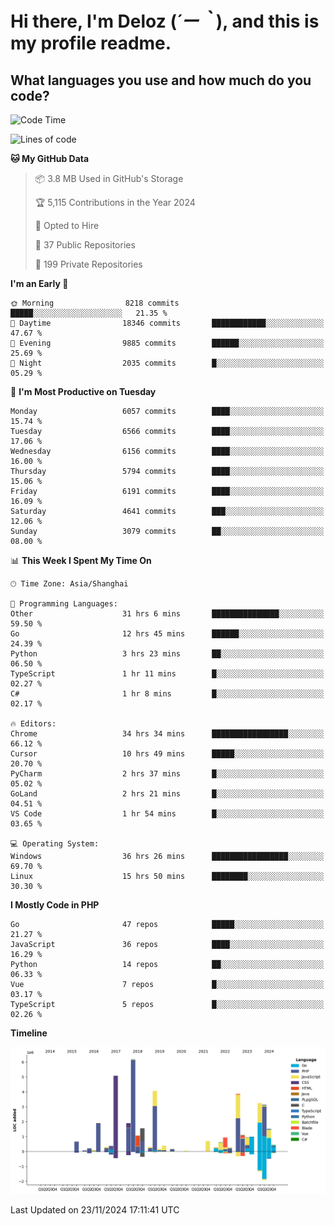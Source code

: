 # **Hi there, I'm Deloz (*´ー｀*), and this is my profile readme.**

## **What languages you use and how much do you code?**

<!--START_SECTION:waka-->
![Code Time](http://img.shields.io/badge/Code%20Time-5%2C110%20hrs%2042%20mins-blue)

![Lines of code](https://img.shields.io/badge/From%20Hello%20World%20I%27ve%20Written-42.4%20million%20lines%20of%20code-blue)

**🐱 My GitHub Data** 

> 📦 3.8 MB Used in GitHub's Storage 
 > 
> 🏆 5,115 Contributions in the Year 2024
 > 
> 💼 Opted to Hire
 > 
> 📜 37 Public Repositories 
 > 
> 🔑 199 Private Repositories 
 > 
**I'm an Early 🐤** 

```text
🌞 Morning                8218 commits        █████░░░░░░░░░░░░░░░░░░░░   21.35 % 
🌆 Daytime                18346 commits       ████████████░░░░░░░░░░░░░   47.67 % 
🌃 Evening                9885 commits        ██████░░░░░░░░░░░░░░░░░░░   25.69 % 
🌙 Night                  2035 commits        █░░░░░░░░░░░░░░░░░░░░░░░░   05.29 % 
```
📅 **I'm Most Productive on Tuesday** 

```text
Monday                   6057 commits        ████░░░░░░░░░░░░░░░░░░░░░   15.74 % 
Tuesday                  6566 commits        ████░░░░░░░░░░░░░░░░░░░░░   17.06 % 
Wednesday                6156 commits        ████░░░░░░░░░░░░░░░░░░░░░   16.00 % 
Thursday                 5794 commits        ████░░░░░░░░░░░░░░░░░░░░░   15.06 % 
Friday                   6191 commits        ████░░░░░░░░░░░░░░░░░░░░░   16.09 % 
Saturday                 4641 commits        ███░░░░░░░░░░░░░░░░░░░░░░   12.06 % 
Sunday                   3079 commits        ██░░░░░░░░░░░░░░░░░░░░░░░   08.00 % 
```


📊 **This Week I Spent My Time On** 

```text
🕑︎ Time Zone: Asia/Shanghai

💬 Programming Languages: 
Other                    31 hrs 6 mins       ███████████████░░░░░░░░░░   59.50 % 
Go                       12 hrs 45 mins      ██████░░░░░░░░░░░░░░░░░░░   24.39 % 
Python                   3 hrs 23 mins       ██░░░░░░░░░░░░░░░░░░░░░░░   06.50 % 
TypeScript               1 hr 11 mins        █░░░░░░░░░░░░░░░░░░░░░░░░   02.27 % 
C#                       1 hr 8 mins         █░░░░░░░░░░░░░░░░░░░░░░░░   02.17 % 

🔥 Editors: 
Chrome                   34 hrs 34 mins      █████████████████░░░░░░░░   66.12 % 
Cursor                   10 hrs 49 mins      █████░░░░░░░░░░░░░░░░░░░░   20.70 % 
PyCharm                  2 hrs 37 mins       █░░░░░░░░░░░░░░░░░░░░░░░░   05.02 % 
GoLand                   2 hrs 21 mins       █░░░░░░░░░░░░░░░░░░░░░░░░   04.51 % 
VS Code                  1 hr 54 mins        █░░░░░░░░░░░░░░░░░░░░░░░░   03.65 % 

💻 Operating System: 
Windows                  36 hrs 26 mins      █████████████████░░░░░░░░   69.70 % 
Linux                    15 hrs 50 mins      ████████░░░░░░░░░░░░░░░░░   30.30 % 
```

**I Mostly Code in PHP** 

```text
Go                       47 repos            █████░░░░░░░░░░░░░░░░░░░░   21.27 % 
JavaScript               36 repos            ████░░░░░░░░░░░░░░░░░░░░░   16.29 % 
Python                   14 repos            ██░░░░░░░░░░░░░░░░░░░░░░░   06.33 % 
Vue                      7 repos             █░░░░░░░░░░░░░░░░░░░░░░░░   03.17 % 
TypeScript               5 repos             █░░░░░░░░░░░░░░░░░░░░░░░░   02.26 % 
```



**Timeline**

![Lines of Code chart](https://raw.githubusercontent.com/deloz/deloz/main/assets/bar_graph.png)


 Last Updated on 23/11/2024 17:11:41 UTC
<!--END_SECTION:waka-->
